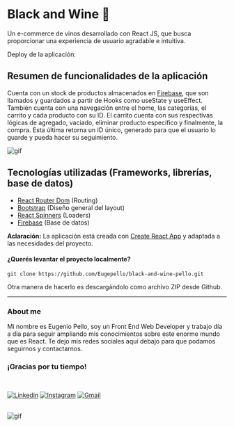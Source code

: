 <h1>Black and Wine 🍷</h1>

Un e-commerce de vinos desarrollado con React JS, que busca proporcionar una experiencia de usuario agradable e intuitiva.

Deploy de la aplicación:


<h2>Resumen de funcionalidades de la aplicación</h3>

Cuenta con un stock de productos almacenados en <a href="https://firebase.google.com/" target="_blank">Firebase</a>, que son llamados y guardados a partir de Hooks como useState y useEffect.<br>
También cuenta con una navegación entre el home, las categorías, el carrito y cada producto con su ID.
El carrito cuenta con sus respectivas lógicas de agregado, vaciado, eliminar producto específico y finalmente, la compra. Esta última retorna un ID único, generado para que el usuario lo guarde y pueda hacer su seguimiento.

<img src="https://media.giphy.com/media/3zfox4LvqnIas/giphy.gif" alt="gif">

<h2>Tecnologías utilizadas (Frameworks, librerías, base de datos)</h2>

- <a href="https://reactrouter.com/en/main" target="_blank">React Router Dom</a> (Routing)
- <a href="https://getbootstrap.com/" target="_blank">Bootstrap</a> (Diseño general del layout)
- <a href="https://www.npmjs.com/package/react-spinners" target="_blank">React Spinners</a> (Loaders)
- <a href="https://firebase.google.com/" target="_blank">Firebase</a> (Base de datos)

<strong>Aclaración:</strong> La aplicación está creada con <a href="https://create-react-app.dev/" target="_blank">Create React App</a> y adaptada a las necesidades del proyecto.

<h4>¿Querés levantar el proyecto localmente?</h4>

```
git clone https://github.com/Eugepello/black-and-wine-pello.git
```

Otra manera de hacerlo es descargándolo como archivo ZIP desde Github.

<hr>

<h3>About me</h3>

Mi nombre es Eugenio Pello, soy un Front End Web Developer y trabajo día a día para seguir ampliando mis conocimientos sobre este enorme mundo que es React. Te dejo mis redes sociales aquí debajo para que podamos seguirnos y contactarnos.

<h3>¡Gracias por tu tiempo!</h3>

<br>

<a href="https://www.linkedin.com/in/eugenio-pello/" target="_blank"><img src="https://img.icons8.com/color/2x/linkedin.png" alt="Linkedin"></a>
<a href="https://www.instagram.com/eugepello/?hl=es-la" target="_blank"><img src="https://img.icons8.com/fluency/2x/instagram-new.png" alt="Instagram"></a>
<a href="mailto:eugepello@gmail.com"><img src="https://img.icons8.com/color/2x/gmail-new.png" alt="Gmail"></a>

<br>

<img src="https://media.giphy.com/media/3osxYrQixUHdeOyyuA/giphy.gif" alt="gif">
